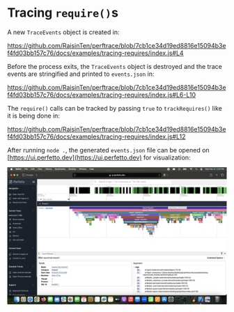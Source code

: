 # Tracing `require()`s

A new `TraceEvents` object is created in:

https://github.com/RaisinTen/perftrace/blob/7cb1ce34d19ed8816e15094b3ef4fd03bb157c76/docs/examples/tracing-requires/index.js#L4

Before the process exits, the `TraceEvents` object is destroyed and the trace events are stringified and printed to `events.json` in:

https://github.com/RaisinTen/perftrace/blob/7cb1ce34d19ed8816e15094b3ef4fd03bb157c76/docs/examples/tracing-requires/index.js#L6-L10

The `require()` calls can be tracked by passing `true` to `trackRequires()` like it is being done in:

https://github.com/RaisinTen/perftrace/blob/7cb1ce34d19ed8816e15094b3ef4fd03bb157c76/docs/examples/tracing-requires/index.js#L12

After running `node .`, the generated `events.json` file can be opened on [https://ui.perfetto.dev](https://ui.perfetto.dev) for visualization:

![](./perfetto.png)
